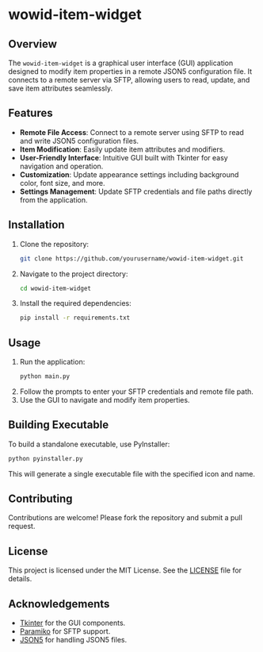 # wowid-item-widget
## Overview

The `wowid-item-widget` is a graphical user interface (GUI) application designed to modify item properties in a remote JSON5 configuration file. It connects to a remote server via SFTP, allowing users to read, update, and save item attributes seamlessly.

## Features

- **Remote File Access**: Connect to a remote server using SFTP to read and write JSON5 configuration files.
- **Item Modification**: Easily update item attributes and modifiers.
- **User-Friendly Interface**: Intuitive GUI built with Tkinter for easy navigation and operation.
- **Customization**: Update appearance settings including background color, font size, and more.
- **Settings Management**: Update SFTP credentials and file paths directly from the application.

## Installation

1. Clone the repository:
    ```sh
    git clone https://github.com/yourusername/wowid-item-widget.git
    ```
2. Navigate to the project directory:
    ```sh
    cd wowid-item-widget
    ```
3. Install the required dependencies:
    ```sh
    pip install -r requirements.txt
    ```

## Usage

1. Run the application:
    ```sh
    python main.py
    ```
2. Follow the prompts to enter your SFTP credentials and remote file path.
3. Use the GUI to navigate and modify item properties.

## Building Executable

To build a standalone executable, use PyInstaller:
```sh
python pyinstaller.py
```

This will generate a single executable file with the specified icon and name.

## Contributing

Contributions are welcome! Please fork the repository and submit a pull request.

## License

This project is licensed under the MIT License. See the [LICENSE](LICENSE) file for details.

## Acknowledgements

- [Tkinter](https://docs.python.org/3/library/tkinter.html) for the GUI components.
- [Paramiko](https://www.paramiko.org/) for SFTP support.
- [JSON5](https://json5.org/) for handling JSON5 files.
